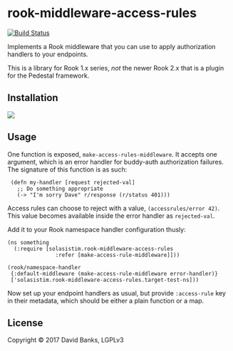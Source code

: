 # rook-middleware-access-rules

[![Build Status](https://travis-ci.org/amoe/rook-middleware-access-rules.svg?branch=master)](https://travis-ci.org/amoe/rook-middleware-access-rules)

Implements a Rook middleware that you can use to apply authorization handlers to
your endpoints.

This is a library for Rook 1.x series, *not* the newer Rook 2.x that is a plugin
for the Pedestal framework.

## Installation

![](https://clojars.org/compojure/latest-version.svg)

## Usage

One function is exposed, `make-access-rules-middleware`.  It accepts one argument,
which is an error handler for buddy-auth authorization failures.  The signature
of this function is as such:

     (defn my-handler [request rejected-val]
       ;; Do something appropriate
       (-> "I'm sorry Dave" r/response (r/status 401)))

Access rules can choose to reject with a value, `(accessrules/error 42)`.  This
value becomes available inside the error handler as `rejected-val`.

Add it to your Rook namespace handler configuration thusly:

    (ns something
      (:require [solasistim.rook-middleware-access-rules
                   :refer [make-access-rule-middleware]]))

    (rook/namespace-handler
     {:default-middleware (make-access-rule-middleware error-handler)}
     ['solasistim.rook-middleware-access-rules.target-test-ns]))

Now set up your endpoint handlers as usual, but provide `:access-rule` key in
their metadata, which should be either a plain function or a map.

## License

Copyright © 2017 David Banks, LGPLv3
